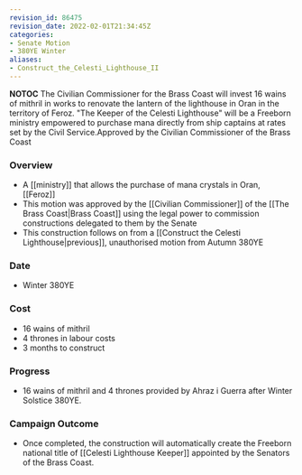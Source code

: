 ```yaml
---
revision_id: 86475
revision_date: 2022-02-01T21:34:45Z
categories:
- Senate Motion
- 380YE Winter
aliases:
- Construct_the_Celesti_Lighthouse_II
---
```



__NOTOC__
The Civilian Commissioner for the Brass Coast will invest 16 wains of mithril in works to renovate the lantern of the lighthouse in Oran in the territory of Feroz.
"The Keeper of the Celesti Lighthouse" will be a Freeborn ministry empowered to purchase mana directly from ship captains at rates set by the Civil Service.Approved by the Civilian Commissioner of the Brass Coast


### Overview
* A [[ministry]] that allows the purchase of mana crystals in Oran, [[Feroz]]
* This motion was approved by the [[Civilian Commissioner]] of the [[The Brass Coast|Brass Coast]] using the legal power to commission constructions delegated to them by the Senate
* This construction follows on from a [[Construct the Celesti Lighthouse|previous]], unauthorised motion from Autumn 380YE

### Date
* Winter 380YE

### Cost
* 16 wains of mithril
* 4 thrones in labour costs
* 3 months to construct

### Progress
* 16 wains of mithril and 4 thrones provided by Ahraz i Guerra after Winter Solstice 380YE.

### Campaign Outcome
* Once completed, the construction will automatically create the Freeborn national title of [[Celesti Lighthouse Keeper]] appointed by the Senators of the Brass Coast.

